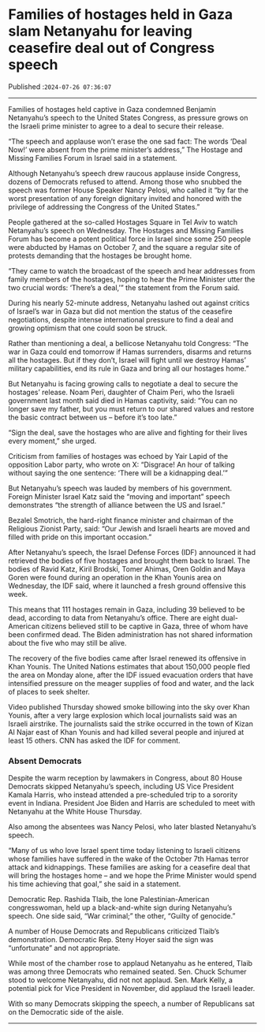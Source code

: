 # Families of hostages held in Gaza slam Netanyahu for leaving ceasefire deal out of Congress speech

Published :`2024-07-26 07:36:07`

---

Families of hostages held captive in Gaza condemned Benjamin Netanyahu’s speech to the United States Congress, as pressure grows on the Israeli prime minister to agree to a deal to secure their release.

“The speech and applause won’t erase the one sad fact: The words ‘Deal Now!’ were absent from the prime minister’s address,” The Hostage and Missing Families Forum in Israel said in a statement.

Although Netanyahu’s speech drew raucous applause inside Congress, dozens of Democrats refused to attend. Among those who snubbed the speech was former House Speaker Nancy Pelosi, who called it “by far the worst presentation of any foreign dignitary invited and honored with the privilege of addressing the Congress of the United States.”

People gathered at the so-called Hostages Square in Tel Aviv to watch Netanyahu’s speech on Wednesday. The Hostages and Missing Families Forum has become a potent political force in Israel since some 250 people were abducted by Hamas on October 7, and the square a regular site of protests demanding that the hostages be brought home.

“They came to watch the broadcast of the speech and hear addresses from family members of the hostages, hoping to hear the Prime Minister utter the two crucial words: ‘There’s a deal,’” the statement from the Forum said.

During his nearly 52-minute address, Netanyahu lashed out against critics of Israel’s war in Gaza but did not mention the status of the ceasefire negotiations, despite intense international pressure to find a deal and growing optimism that one could soon be struck.

Rather than mentioning a deal, a bellicose Netanyahu told Congress: “The war in Gaza could end tomorrow if Hamas surrenders, disarms and returns all the hostages. But if they don’t, Israel will fight until we destroy Hamas’ military capabilities, end its rule in Gaza and bring all our hostages home.”

But Netanyahu is facing growing calls to negotiate a deal to secure the hostages’ release. Noam Peri, daughter of Chaim Peri, who the Israeli government last month said died in Hamas captivity, said: “You can no longer save my father, but you must return to our shared values and restore the basic contract between us – before it’s too late.”

“Sign the deal, save the hostages who are alive and fighting for their lives every moment,” she urged.

Criticism from families of hostages was echoed by Yair Lapid of the opposition Labor party, who wrote on X: “Disgrace! An hour of talking without saying the one sentence: ‘There will be a kidnapping deal.’”

But Netanyahu’s speech was lauded by members of his government. Foreign Minister Israel Katz said the “moving and important” speech demonstrates “the strength of alliance between the US and Israel.”

Bezalel Smotrich, the hard-right finance minister and chairman of the Religious Zionist Party, said: “Our Jewish and Israeli hearts are moved and filled with pride on this important occasion.”

After Netanyahu’s speech, the Israel Defense Forces (IDF) announced it had retrieved the bodies of five hostages and brought them back to Israel. The bodies of Ravid Katz, Kiril Brodski, Tomer Ahimas, Oren Goldin and Maya Goren were found during an operation in the Khan Younis area on Wednesday, the IDF said, where it launched a fresh ground offensive this week.

This means that 111 hostages remain in Gaza, including 39 believed to be dead, according to data from Netanyahu’s office. There are eight dual-American citizens believed still to be captive in Gaza, three of whom have been confirmed dead. The Biden administration has not shared information about the five who may still be alive.

The recovery of the five bodies came after Israel renewed its offensive in Khan Younis. The United Nations estimates that about 150,000 people fled the area on Monday alone, after the IDF issued evacuation orders that have intensified pressure on the meager supplies of food and water, and the lack of places to seek shelter.

Video published Thursday showed smoke billowing into the sky over Khan Younis, after a very large explosion which local journalists said was an Israeli airstrike. The journalists said the strike occurred in the town of Kizan Al Najar east of Khan Younis and had killed several people and injured at least 15 others. CNN has asked the IDF for comment.

### Absent Democrats

Despite the warm reception by lawmakers in Congress, about 80 House Democrats skipped Netanyahu’s speech, including US Vice President Kamala Harris, who instead attended a pre-scheduled trip to a sorority event in Indiana. President Joe Biden and Harris are scheduled to meet with Netanyahu at the White House Thursday.

Also among the absentees was Nancy Pelosi, who later blasted Netanyahu’s speech.

“Many of us who love Israel spent time today listening to Israeli citizens whose families have suffered in the wake of the October 7th Hamas terror attack and kidnappings. These families are asking for a ceasefire deal that will bring the hostages home – and we hope the Prime Minister would spend his time achieving that goal,” she said in a statement.

Democratic Rep. Rashida Tlaib, the lone Palestinian-American congresswoman, held up a black-and-white sign during Netanyahu’s speech. One side said, “War criminal;” the other, “Guilty of genocide.”

A number of House Democrats and Republicans criticized Tlaib’s demonstration. Democratic Rep. Steny Hoyer said the sign was “unfortunate” and not appropriate.

While most of the chamber rose to applaud Netanyahu as he entered, Tlaib was among three Democrats who remained seated. Sen. Chuck Schumer stood to welcome Netanyahu, did not not applaud. Sen. Mark Kelly, a potential pick for Vice President in November, did applaud the Israeli leader.

With so many Democrats skipping the speech, a number of Republicans sat on the Democratic side of the aisle.

---

